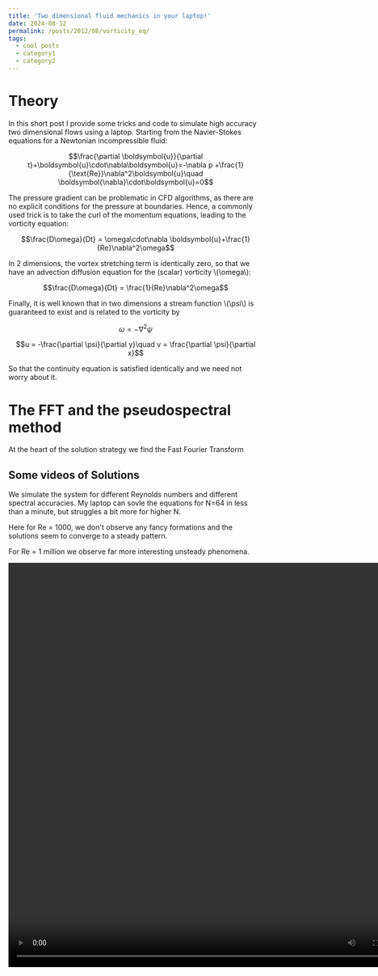 ```yaml
---
title: 'Two dimensional fluid mechanics in your laptop!'
date: 2024-08-12
permalink: /posts/2012/08/vorticity_eq/
tags:
  - cool posts
  - category1
  - category2
---
```


Theory
======

In this short post I provide some tricks and code to simulate high accuracy two dimensional flows using a laptop. Starting from the Navier-Stokes equations for a Newtonian incompressible fluid:

$$\frac{\partial \boldsymbol{u}}{\partial t}+\boldsymbol{u}\cdot\nabla\boldsymbol{u}=-\nabla p +\frac{1}{\text{Re}}\nabla^2\boldsymbol{u}\quad \boldsymbol{\nabla}\cdot\boldsymbol{u}=0$$

The pressure gradient can be problematic in CFD algorithms, as there are no explicit conditions for the pressure at boundaries. Hence, a commonly used trick is to take the curl of the momentum equations, leading to the vorticity equation:

$$\frac{D\omega}{Dt} = \omega\cdot\nabla \boldsymbol{u}+\frac{1}{Re}\nabla^2\omega$$

In 2 dimensions, the vortex stretching term is identically zero, so that we have an advection diffusion equation for the (scalar) vorticity \\(\omega\\):

$$\frac{D\omega}{Dt} = \frac{1}{Re}\nabla^2\omega$$

Finally, it is well known that in two dimensions a stream function \\(\psi\\) is guaranteed to exist and is related to the vorticity by

$$\omega = -\nabla^2 \psi$$

$$u = -\frac{\partial \psi}{\partial y}\quad v = \frac{\partial \psi}{\partial x}$$

So that the continuity equation is satisfied identically and we need not worry about it. 

The FFT and the pseudospectral method
======
At the heart of the solution strategy we find the Fast Fourier Transform

Some videos of Solutions
------
We simulate the system for different Reynolds numbers and different spectral accuracies. My laptop can sovle the equations for N=64 in less than a minute, but struggles a bit more for higher N. 

Here for Re = 1000, we don't observe any fancy formations and the solutions seem to converge to a steady pattern. 

For Re = 1 million we observe far more interesting unsteady phenomena.

<video width="800" height="800" controls>
  <source src="/videos/spectral_vortcity/vorticity_evolution_Re_1000000_N_256.mp4" type="video/mp4">
Your browser does not support the video tag.
</video>
